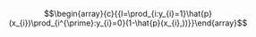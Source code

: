 $$\begin{array}{c}{{l=\prod_{i:y_{i}=1}\hat{p}(x_{i})\prod_{i^{\prime}:y_{i}=0}(1-\hat{p}(x_{i},))}}\end{array}$$